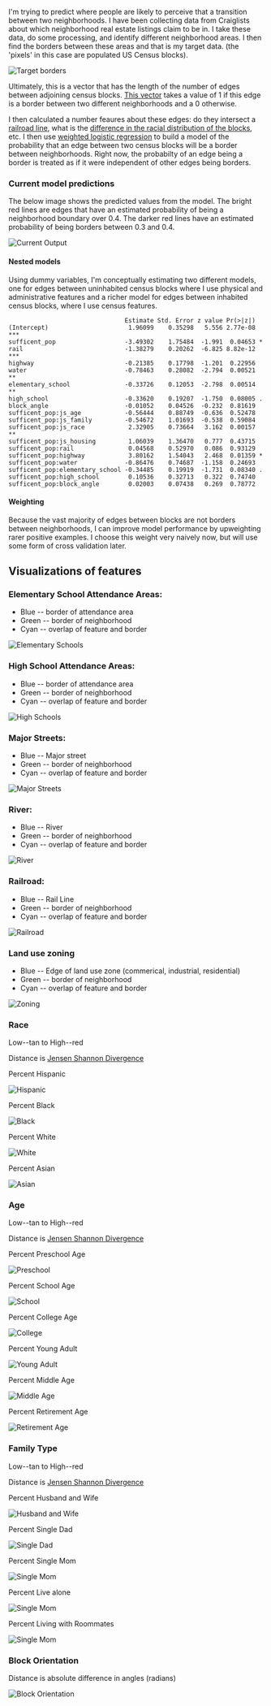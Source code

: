 I'm trying to predict where people are likely to perceive that a transition between two neighborhoods.
I have been collecting data from Craiglists about which neighborhood real estate listings claim to be in. I take
these data, do some processing, and identify different neighborhood areas. I then find the borders between these areas
and that is my target data. (the 'pixels' in this case are populated US Census blocks). 

![Target borders](images/border.png)

Ultimately, this is a vector that has the length of the number of edges between adjoining census blocks. [This vector](images/data/border.csv) 
takes a value of 1 if this edge is a border between two different neighborhoods and a 0 otherwise. 

I then calculated a number feaures about these edges: do they intersect a [railroad line](images/data/rail_intersects.csv), what is the [difference in 
the racial distribution of the blocks](images/data/js_race.csv), etc. I then use [weighted logistic regression](logistic.R) to build a model
of the probability that an edge between two census blocks will be a border between neighborhoods. Right now,
the probabilty of an edge being a border is treated as if it were independent of other edges being borders. 

### Current model predictions

The below image shows the predicted values from the model. The bright red lines are edges that have an estimated probability
of being a neighborhood boundary over 0.4. The darker red lines have an estimated probability of being borders between
0.3 and 0.4. 

![Current Output](images/logistic.png)

#### Nested models

Using dummy variables, I'm conceptually estimating two different models, one for edges
between uninhabited census blocks where I use physical and administrative features and a richer model for edges
between inhabited census blocks, where I use census features.

```
                                Estimate Std. Error z value Pr(>|z|)    
(Intercept)                      1.96099    0.35298   5.556 2.77e-08 ***
sufficent_pop                   -3.49302    1.75484  -1.991  0.04653 *  
rail                            -1.38279    0.20262  -6.825 8.82e-12 ***
highway                         -0.21385    0.17798  -1.201  0.22956    
water                           -0.78463    0.28082  -2.794  0.00521 ** 
elementary_school               -0.33726    0.12053  -2.798  0.00514 ** 
high_school                     -0.33620    0.19207  -1.750  0.08005 .  
block_angle                     -0.01052    0.04526  -0.232  0.81619    
sufficent_pop:js_age            -0.56444    0.88749  -0.636  0.52478    
sufficent_pop:js_family         -0.54672    1.01693  -0.538  0.59084    
sufficent_pop:js_race            2.32905    0.73664   3.162  0.00157 ** 
sufficent_pop:js_housing         1.06039    1.36470   0.777  0.43715    
sufficent_pop:rail               0.04568    0.52970   0.086  0.93129    
sufficent_pop:highway            3.80162    1.54043   2.468  0.01359 *  
sufficent_pop:water             -0.86476    0.74687  -1.158  0.24693    
sufficent_pop:elementary_school -0.34485    0.19919  -1.731  0.08340 .  
sufficent_pop:high_school        0.10536    0.32713   0.322  0.74740    
sufficent_pop:block_angle        0.02003    0.07438   0.269  0.78772 
```

#### Weighting

Because the vast majority of edges between blocks are not borders between neighborhoods, I can improve model
performance by upweighting rarer positive examples. I choose this weight very naively now, but will use some form 
of cross validation later.


## Visualizations of features
### Elementary School Attendance Areas: 
* Blue -- border of attendance area
* Green -- border of neighborhood
* Cyan -- overlap of feature and border
 

![Elementary Schools](images/elementary_schools.png)

### High School Attendance Areas: 
* Blue -- border of attendance area
* Green -- border of neighborhood
* Cyan -- overlap of feature and border
 

![High Schools](images/high_schools.png)

### Major Streets: 
* Blue -- Major street
* Green -- border of neighborhood
* Cyan -- overlap of feature and border
 

![Major Streets](images/major_streets.png)
 
### River: 
* Blue -- River
* Green -- border of neighborhood
* Cyan -- overlap of feature and border
 

![River](images/water.png)

### Railroad: 
* Blue -- Rail Line
* Green -- border of neighborhood
* Cyan -- overlap of feature and border
 

![Railroad](images/railroad.png)


### Land use zoning 
* Blue -- Edge of land use zone (commerical, industrial, residential)
* Green -- border of neighborhood
* Cyan -- overlap of feature and border
 


![Zoning](images/zoning.png)

### Race 
Low--tan to High--red

Distance is [Jensen Shannon Divergence](http://en.wikipedia.org/wiki/Jensen%E2%80%93Shannon_divergence)

Percent Hispanic

![Hispanic](images/hispanic.png) 

Percent Black

![Black](images/black.png)

Percent White

![White](images/white.png)

Percent Asian

![Asian](images/asian.png)

### Age
Low--tan to High--red

Distance is [Jensen Shannon Divergence](http://en.wikipedia.org/wiki/Jensen%E2%80%93Shannon_divergence)


Percent Preschool Age

![Preschool](images/preschool.png) 

Percent School Age

![School](images/school.png)

Percent College Age

![College](images/college.png)

Percent Young Adult

![Young Adult](images/young_adult.png)

Percent Middle Age

![Middle Age](images/middle_age.png)

Percent Retirement Age

![Retirement Age](images/retired.png)

### Family Type
Low--tan to High--red

Distance is [Jensen Shannon Divergence](http://en.wikipedia.org/wiki/Jensen%E2%80%93Shannon_divergence)


Percent Husband and Wife

![Husband and Wife](images/husband_wife.png) 

Percent Single Dad

![Single Dad](images/single_dad.png) 

Percent Single Mom

![Single Mom](images/single_mom.png) 

Percent Live alone

![Single Mom](images/living_along.png) 

Percent Living with Roommates

![Single Mom](images/roommates.png) 

### Block Orientation

Distance is absolute difference in angles (radians)

![Block Orientation](images/block_orientation.png) 
